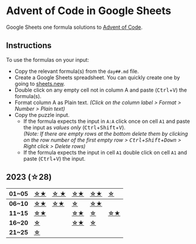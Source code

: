 # Advent of Code in Google Sheets
Google Sheets one formula solutions to [Advent of Code](https://adventofcode.com/).

## Instructions

To use the formulas on your input:
- Copy the relevant formula(s) from the `day##.md` file.
- Create a Google Sheets spreadsheet. You can quickly create one by going to [sheets.new](https://sheets.new).
- Double click on any empty cell not in column A and paste (<kbd>Ctrl</kbd>+<kbd>V</kbd>) the formula(s).
- Format column A as Plain text. _(Click on the column label > Format > Number > Plain text)_
- Copy the puzzle input.
    - If the formula expects the input in `A:A` click once on cell `A1` and paste the input as _values only_ (<kbd>Ctrl</kbd>+<kbd>Shift</kbd>+<kbd>V</kbd>). <br> _(Note: If there are empty rows at the bottom delete them by clicking on the row number of the first empty row > <kbd>Ctrl</kbd>+<kbd>Shift</kbd>+<kbd>Down</kbd> > Right click > Delete rows)_
    - If the formula expects the input in cell `A1` double click on cell `A1` and paste (<kbd>Ctrl</kbd>+<kbd>V</kbd>) the input.

## 2023 (☆28)


| **01~05** | [**☆★**](https://github.com/z-iad/advent-of-code-gs/blob/main/2023/day01.md) | [**☆ ★**](https://github.com/z-iad/advent-of-code-gs/blob/main/2023/day02.md) | [**☆★**](https://github.com/z-iad/advent-of-code-gs/blob/main/2023/day03.md) | [**☆★**](https://github.com/z-iad/advent-of-code-gs/blob/main/2023/day04.md) | [**☆**](https://github.com/z-iad/advent-of-code-gs/blob/main/2023/day05a.md) |
| :- | :- | :- | :- | :- | :- |
| **06~10** | [**☆★**](https://github.com/z-iad/advent-of-code-gs/blob/main/2023/day06.md) | [**☆★**](https://github.com/z-iad/advent-of-code-gs/blob/main/2023/day07.md) | [**☆**](https://github.com/z-iad/advent-of-code-gs/blob/main/2023/day08a.md) | [**☆★**](https://github.com/z-iad/advent-of-code-gs/blob/main/2023/day09.md) |  |
| **11~15** | [**☆★**](https://github.com/z-iad/advent-of-code-gs/blob/main/2023/day11.md) | | [**☆★**](https://github.com/z-iad/advent-of-code-gs/blob/main/2023/day13.md) | [**☆**](https://github.com/z-iad/advent-of-code-gs/blob/main/2023/day14a.md) | [**☆★**](https://github.com/z-iad/advent-of-code-gs/blob/main/2023/day15.md) |
| **16~20** | [**☆**](https://github.com/z-iad/advent-of-code-gs/blob/main/2023/day16a.md) | | [**☆★**](https://github.com/z-iad/advent-of-code-gs/blob/main/2023/day18.md) | [**☆**](https://github.com/z-iad/advent-of-code-gs/blob/main/2023/day19a.md) |  |
| **21~25** | [**☆**](https://github.com/z-iad/advent-of-code-gs/blob/main/2023/day21a.md) | | | | |




